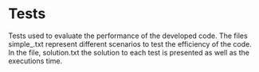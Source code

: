 # Tests

Tests used to evaluate the performance of the developed code. The files simple_.txt represent different scenarios to test the efficiency of the code. In the file, solution.txt the solution to each test is presented as well as the executions time.

